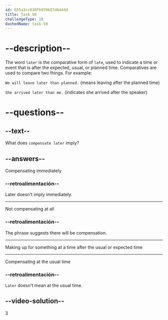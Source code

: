 ```yaml
---
id: 655a3cc030fb970687d6444d
title: Task 50
challengeType: 19
dashedName: task-50
---
```


# --description--

The word `later` is the comparative form of `late`, used to indicate a time or event that is after the expected, usual, or planned time. Comparatives are used to compare two things. For example:

`We will leave later than planned.` (means leaving after the planned time)

`She arrived later than me.` (indicates she arrived after the speaker)

# --questions--

## --text--

What does `compensate later` imply?

## --answers--

Compensating immediately

### --retroalimentación--

Later doesn't imply immediately.

---

Not compensating at all

### --retroalimentación--

The phrase suggests there will be compensation.

---

Making up for something at a time after the usual or expected time

---

Compensating at the usual time

### --retroalimentación--

`Later` doesn't mean at the usual time.

## --video-solution--

3

